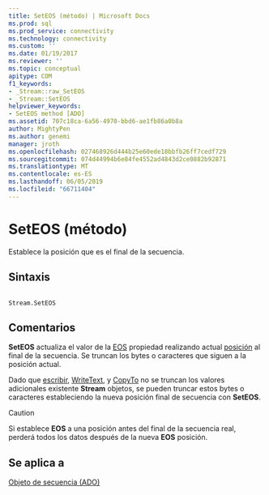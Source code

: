 ```yaml
---
title: SetEOS (método) | Microsoft Docs
ms.prod: sql
ms.prod_service: connectivity
ms.technology: connectivity
ms.custom: ''
ms.date: 01/19/2017
ms.reviewer: ''
ms.topic: conceptual
apitype: COM
f1_keywords:
- _Stream::raw_SetEOS
- _Stream::SetEOS
helpviewer_keywords:
- SetEOS method [ADO]
ms.assetid: 707c18ca-6a56-4970-bbd6-ae1fb86a0b8a
author: MightyPen
ms.author: genemi
manager: jroth
ms.openlocfilehash: 027468926d444b25e60ede18bbfb26ff7cedf729
ms.sourcegitcommit: 074d44994b6e84fe4552ad4843d2ce0882b92871
ms.translationtype: MT
ms.contentlocale: es-ES
ms.lasthandoff: 06/05/2019
ms.locfileid: "66711404"
---
```

# <a name="seteos-method"></a>SetEOS (método)
Establece la posición que es el final de la secuencia.  
  
## <a name="syntax"></a>Sintaxis  
  
```  
  
Stream.SetEOS  
```  
  
## <a name="remarks"></a>Comentarios  
 **SetEOS** actualiza el valor de la [EOS](../../../ado/reference/ado-api/eos-property.md) propiedad realizando actual [posición](../../../ado/reference/ado-api/position-property-ado.md) al final de la secuencia. Se truncan los bytes o caracteres que siguen a la posición actual.  
  
 Dado que [escribir](../../../ado/reference/ado-api/write-method.md), [WriteText](../../../ado/reference/ado-api/writetext-method.md), y [CopyTo](../../../ado/reference/ado-api/copyto-method-ado.md) no se truncan los valores adicionales existente **Stream** objetos, se pueden truncar estos bytes o caracteres estableciendo la nueva posición final de secuencia con **SetEOS**.  
  
> [!CAUTION]
>  Si establece **EOS** a una posición antes del final de la secuencia real, perderá todos los datos después de la nueva **EOS** posición.  
  
## <a name="applies-to"></a>Se aplica a  
 [Objeto de secuencia (ADO)](../../../ado/reference/ado-api/stream-object-ado.md)
